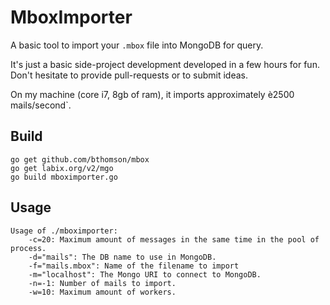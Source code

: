 # MboxImporter

A basic tool to import your `.mbox` file into MongoDB for query.

It's just a basic side-project development developed in a few hours for fun. Don't hesitate to provide pull-requests or to submit ideas.

On my machine (core i7, 8gb of ram), it imports approximately è2500 mails/second`.

## Build

```
go get github.com/bthomson/mbox
go get labix.org/v2/mgo
go build mboximporter.go

```

## Usage

```
Usage of ./mboximporter:
    -c=20: Maximum amount of messages in the same time in the pool of process.
    -d="mails": The DB name to use in MongoDB.
    -f="mails.mbox": Name of the filename to import
    -m="localhost": The Mongo URI to connect to MongoDB.
    -n=-1: Number of mails to import.
    -w=10: Maximum amount of workers.
```
